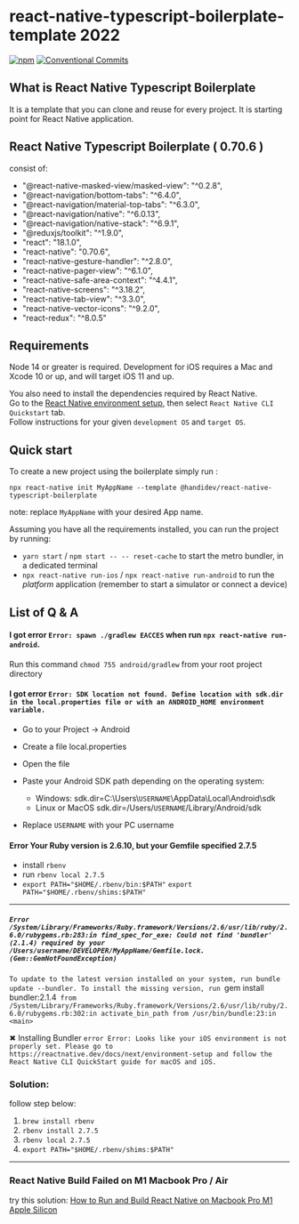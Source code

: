 # react-native-typescript-boilerplate-template 2022 
[![npm](https://img.shields.io/npm/v/@handidev/react-native-typescript-boilerplate)](https://www.npmjs.com/package/@handidev/react-native-typescript-boilerplate)
[![Conventional Commits](https://img.shields.io/badge/Conventional%20Commits-1.0.0-yellow.svg)](https://conventionalcommits.org)

## What is React Native Typescript Boilerplate

It is a template that you can clone and reuse for every project. It is starting point for React Native application.

## React Native Typescript Boilerplate ( 0.70.6 )

consist of:

- "@react-native-masked-view/masked-view": "^0.2.8",
- "@react-navigation/bottom-tabs": "^6.4.0",
- "@react-navigation/material-top-tabs": "^6.3.0",
- "@react-navigation/native": "^6.0.13",
- "@react-navigation/native-stack": "^6.9.1",
- "@reduxjs/toolkit": "^1.9.0",
- "react": "18.1.0",
- "react-native": "0.70.6",
- "react-native-gesture-handler": "^2.8.0",
- "react-native-pager-view": "^6.1.0",
- "react-native-safe-area-context": "^4.4.1",
- "react-native-screens": "^3.18.2",
- "react-native-tab-view": "^3.3.0",
- "react-native-vector-icons": "^9.2.0",
- "react-redux": "^8.0.5"
## Requirements

Node 14 or greater is required. Development for iOS requires a Mac and Xcode 10 or up, and will target iOS 11 and up.

You also need to install the dependencies required by React Native.  
Go to the [React Native environment setup](https://reactnative.dev/docs/environment-setup), then select `React Native CLI Quickstart` tab.  
Follow instructions for your given `development OS` and `target OS`.

## Quick start

To create a new project using the boilerplate simply run :

```
npx react-native init MyAppName --template @handidev/react-native-typescript-boilerplate
```

note: replace `MyAppName` with your desired App name.

Assuming you have all the requirements installed, you can run the project by running:

- `yarn start` / `npm start -- -- reset-cache`  to start the metro bundler, in a dedicated terminal
- `npx react-native run-ios` / `npx react-native run-android`  to run the *platform* application (remember to start a simulator or connect a device)
## List of Q & A

#### I got error `Error: spawn ./gradlew EACCES` when run `npx react-native run-android`.

Run this command `chmod 755 android/gradlew` from your root project directory

#### I got error `Error: SDK location not found. Define location with sdk.dir in the local.properties file or with an ANDROID_HOME environment variable.`

- Go to your Project -> Android
- Create a file local.properties
- Open the file
- Paste your Android SDK path depending on the operating system:

  - Windows:
    sdk.dir=C:\\Users\\`USERNAME`\\AppData\\Local\\Android\\sdk
  - Linux or MacOS
    sdk.dir=/Users/`USERNAME`/Library/Android/sdk

- Replace `USERNAME` with your PC username


#### Error Your Ruby version is 2.6.10, but your Gemfile specified 2.7.5
- install `rbenv`
- run `rbenv local 2.7.5`
- `export PATH="$HOME/.rbenv/bin:$PATH"`
`export PATH="$HOME/.rbenv/shims:$PATH"`

--------------
##### `Error /System/Library/Frameworks/Ruby.framework/Versions/2.6/usr/lib/ruby/2.6.0/rubygems.rb:283:in find_spec_for_exe: Could not find 'bundler' (2.1.4) required by your /Users/username/DEVELOPER/MyAppName/Gemfile.lock. (Gem::GemNotFoundException)`
`To update to the latest version installed on your system, run bundle update --bundler.
To install the missing version, run `gem install bundler:2.1.4`
from /System/Library/Frameworks/Ruby.framework/Versions/2.6/usr/lib/ruby/2.6.0/rubygems.rb:302:in activate_bin_path
from /usr/bin/bundle:23:in <main>`

✖ Installing Bundler
`error Error: Looks like your iOS environment is not properly set. Please go to https://reactnative.dev/docs/next/environment-setup and follow the React Native CLI QuickStart guide for macOS and iOS.`

### Solution:
follow step below:
1. `brew install rbenv`
2. `rbenv install 2.7.5`
3. `rbenv local 2.7.5  `
4. `export PATH="$HOME/.rbenv/shims:$PATH"`
----------

### React Native Build Failed on M1 Macbook Pro / Air

try this solution: [How to Run and Build React Native on Macbook Pro M1 Apple Silicon](https://handi.dev/blog/how-run-react-native-on-macbook-m1-apple-silicon)
